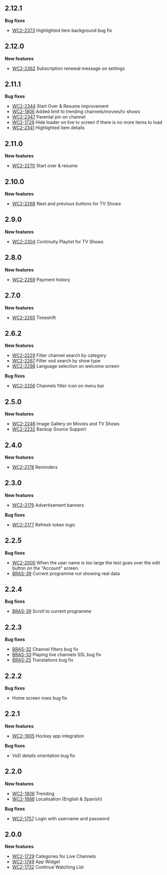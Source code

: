 ## 2.12.1

  **Bug fixes**

  - [WC2-2373](https://wetekdev.atlassian.net/browse/WC2-2373) Highlighted item background bug fix

## 2.12.0

  **New features**

  - [WC2-2362](https://wetekdev.atlassian.net/browse/WC2-2362) Subscription renewal message on settings

## 2.11.1

  **Bug fixes**
  
  - [WC2-2344](https://wetekdev.atlassian.net/browse/WC2-2344) Start Over & Resume improvement
  - [WC2-1806](https://wetekdev.atlassian.net/browse/WC2-1806) Added limit to trending channels/movies/tv shows
  - [WC2-2347](https://wetekdev.atlassian.net/browse/WC2-2347) Parental pin on channel
  - [WC2-1729](https://wetekdev.atlassian.net/browse/WC2-1729) Hide loader on live tv screen if there is no more items to load
  - [WC2-2341](https://wetekdev.atlassian.net/browse/WC2-2341) Highlighted item details

## 2.11.0

  **New features**

  - [WC2-2270](https://wetekdev.atlassian.net/browse/WC2-2270) Start over & resume

## 2.10.0

  **New features**

  - [WC2-2268](https://wetekdev.atlassian.net/browse/WC2-2268) Next and previous buttons for TV Shows

## 2.9.0

  **New features**

  - [WC2-2304](https://wetekdev.atlassian.net/browse/WC2-2304) Continuity Playlist for TV Shows

## 2.8.0

  **New features**

  - [WC2-2269](https://wetekdev.atlassian.net/browse/WC2-2269) Payment history

## 2.7.0

  **New features**

  - [WC2-2265](https://wetekdev.atlassian.net/browse/WC2-2265) Timeshift

## 2.6.2

  **New features**

  - [WC2-2229](https://wetekdev.atlassian.net/browse/WC2-2229) Filter channel search by category
  - [WC2-2267](https://wetekdev.atlassian.net/browse/WC2-2267) Filter vod search by show type
  - [WC2-2298](https://wetekdev.atlassian.net/browse/WC2-2298) Language selection on welcome screen
    
  **Bug fixes**
    
  - [WC2-2256](https://wetekdev.atlassian.net/browse/WC2-2256) Channels filter icon on menu bar

## 2.5.0

  **New features**

  - [WC2-2246](https://wetekdev.atlassian.net/browse/WC2-2246) Image Gallery on Movies and TV Shows
  - [WC2-2232](https://wetekdev.atlassian.net/browse/WC2-2232) Backup Source Support

## 2.4.0

  **New features**

  - [WC2-2178](https://wetekdev.atlassian.net/browse/WC2-2178) Reminders

## 2.3.0

  **New features**

  - [WC2-2179](https://wetekdev.atlassian.net/browse/WC2-2179) Advertisement banners

  **Bug fixes**

  - [WC2-2177](https://wetekdev.atlassian.net/browse/WC2-2177)  Refresh token logic

## 2.2.5

  **Bug fixes**
  
  - [WC2-2000](https://wetekdev.atlassian.net/browse/WC2-2000) When the user name is too large the text goes over the edit button on the "Account" screen.
  - [BRAS-39](https://wetekdev.atlassian.net/browse/BRAS-39) Current programme not showing real data

## 2.2.4

  **Bug fixes**

  - [BRAS-39](https://wetekdev.atlassian.net/browse/BRAS-39) Scroll to current programme

## 2.2.3

  **Bug fixes**

  - [BRAS-32](https://wetekdev.atlassian.net/browse/BRAS-32) Channel filters bug fix
  - [BRAS-33](https://wetekdev.atlassian.net/browse/BRAS-33) Playing live channels SSL bug fix
  - [BRAS-25](https://wetekdev.atlassian.net/browse/BRAS-25) Translations bug fix

## 2.2.2

  **Bug fixes**

  - Home screen rows bug fix

## 2.2.1

  **New features**

  - [WC2-1905](https://wetekdev.atlassian.net/browse/WC2-1905) Hockey app integration

  **Bug fixes**

  - VoD details orientation bug fix

## 2.2.0

  **New features**

-   [WC2-1806](https://wetekdev.atlassian.net/browse/WC2-1806) Trending
-   [WC2-1888](https://wetekdev.atlassian.net/browse/WC2-1888) 
    Localisation (English & Spanish)

  **Bug fixes**

-   [WC2-1757](https://wetekdev.atlassian.net/browse/WC2-1757) Login
    with username and password

## 2.0.0

  **New features**

-   [WC2-1729](https://wetekdev.atlassian.net/browse/WC2-1729) 
    Categories for Live Channels
-   [WC2-1749](https://wetekdev.atlassian.net/browse/WC2-1749) App
    Widget
-   [WC2-1732](https://wetekdev.atlassian.net/browse/WC2-1732) Continue
    Watching List